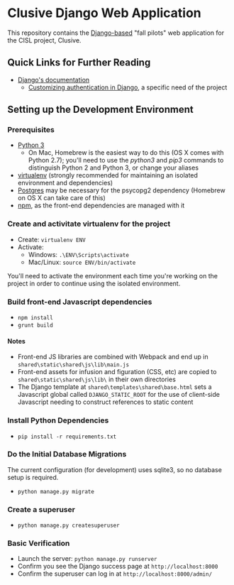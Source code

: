 # Clusive Django Web Application

This repository contains the [Django-based](https://www.djangoproject.com/) "fall pilots" web application for the CISL project, Clusive.

## Quick Links for Further Reading

* [Django's documentation](https://docs.djangoproject.com/en/2.2/)
  * [Customizing authentication in Django](https://docs.djangoproject.com/en/2.2/topics/auth/customizing/), a specific need of the project

## Setting up the Development Environment

### Prerequisites

* [Python 3](https://www.python.org/downloads/) 
  * On Mac, Homebrew is the easiest way to do this (OS X comes with Python 2.7); you'll need to use the *python3* and *pip3* commands to distinguish Python 2 and Python 3, or change your aliases
* [virtualenv](https://virtualenv.pypa.io/en/stable/installation/) (strongly recommended for maintaining an isolated environment and dependencies)
* [Postgres](https://www.postgresql.org/) may be necessary for the psycopg2 dependency (Homebrew on OS X can take care of this)
* [npm](https://www.npmjs.com/), as the front-end dependencies are managed with it

### Create and activitate virtualenv for the project

* Create: `virtualenv ENV`
* Activate: 
  - Windows: `.\ENV\Scripts\activate`
  - Mac/Linux: `source ENV/bin/activate`

You'll need to activate the environment each time you're working on the project in order to continue using the isolated environment.

### Build front-end Javascript dependencies

* `npm install`
* `grunt build`

#### Notes

* Front-end JS libraries are combined with Webpack and end up in `shared\static\shared\js\lib\main.js`
* Front-end assets for infusion and figuration (CSS, etc) are copied to `shared\static\shared\js\lib\` in their own directories
* The Django template at `shared\templates\shared\base.html` sets a Javascript global called `DJANGO_STATIC_ROOT` for the use of client-side Javascript needing to construct references to static content

### Install Python Dependencies 

* `pip install -r requirements.txt`

### Do the Initial Database Migrations

The current configuration (for development) uses sqlite3, so no database setup is required.

* `python manage.py migrate`

### Create a superuser
* `python manage.py createsuperuser`

### Basic Verification

* Launch the server: `python manage.py runserver`
* Confirm you see the Django success page at `http://localhost:8000`
* Confirm the superuser can log in at `http://localhost:8000/admin/` 
